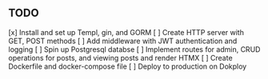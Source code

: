 ## TODO

[x] Install and set up Templ, gin, and GORM
[ ] Create HTTP server with GET, POST methods
[ ] Add middleware with JWT authentication and logging
[ ] Spin up Postgresql databse
[ ] Implement routes for admin, CRUD operations for posts, and viewing posts and render HTMX
[ ] Create Dockerfile and docker-compose file
[ ] Deploy to production on Dokploy
